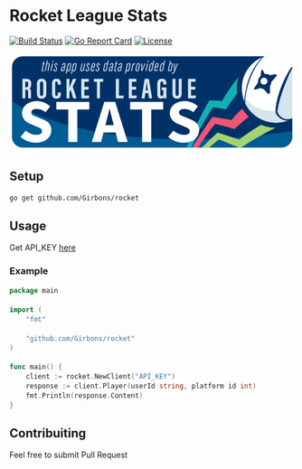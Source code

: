 # Rocket League Stats

[![Build Status](https://travis-ci.org/Girbons/rocket-go.svg?branch=master)](https://travis-ci.org/Girbons/rocket-go)
[![Go Report Card](https://goreportcard.com/badge/github.com/Girbons/rocket-go)](https://goreportcard.com/report/github.com/Girbons/rocket-go)
[![License](https://img.shields.io/badge/license-MIT-blue.svg)](LICENSE)

![RLS Logo](/img/rls_partner_horizontal_large.png)

## Setup

```
go get github.com/Girbons/rocket
```

## Usage

Get API_KEY [here](https://developers.rocketleaguestats.com/)

### Example

```go
package main

import (
    "fmt"

    "github.com/Girbons/rocket"
)

func main() {
    client := rocket.NewClient("API_KEY")
    response := client.Player(userId string, platform id int)
    fmt.Println(response.Content)
}
```

## Contribuiting

Feel free to submit Pull Request
